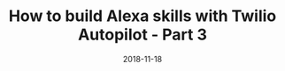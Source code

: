 ---
date: 2018-11-18
title: How to build Alexa skills with Twilio Autopilot - Part 3
video_id: u_UrdURH3rA
description: Collecting user information using Alexa and Twilio Autopilot.
categories:
  - Twilio-Autopilot
resources:
  - name: Source code
    link: https://github.com/skilltemplates/
  - name: Dabble Lab
    link: https://dabblelab.com
type: Video
set: twilio-autopilot-for-alexa-skills
set_order: 3
---